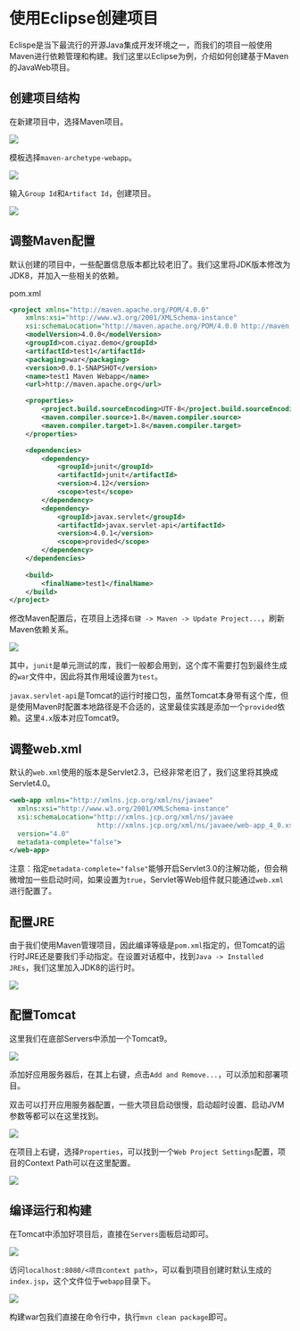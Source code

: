 # 使用Eclipse创建项目

Eclispe是当下最流行的开源Java集成开发环境之一，而我们的项目一般使用Maven进行依赖管理和构建。我们这里以Eclipse为例，介绍如何创建基于Maven的JavaWeb项目。

## 创建项目结构

在新建项目中，选择Maven项目。

![](res/1.png)

模板选择`maven-archetype-webapp`。

![](res/2.png)

输入`Group Id`和`Artifact Id`，创建项目。

![](res/3.png)

## 调整Maven配置

默认创建的项目中，一些配置信息版本都比较老旧了。我们这里将JDK版本修改为JDK8，并加入一些相关的依赖。

pom.xml
```xml
<project xmlns="http://maven.apache.org/POM/4.0.0"
	xmlns:xsi="http://www.w3.org/2001/XMLSchema-instance"
	xsi:schemaLocation="http://maven.apache.org/POM/4.0.0 http://maven.apache.org/maven-v4_0_0.xsd">
	<modelVersion>4.0.0</modelVersion>
	<groupId>com.ciyaz.demo</groupId>
	<artifactId>test1</artifactId>
	<packaging>war</packaging>
	<version>0.0.1-SNAPSHOT</version>
	<name>test1 Maven Webapp</name>
	<url>http://maven.apache.org</url>

	<properties>
		<project.build.sourceEncoding>UTF-8</project.build.sourceEncoding>
		<maven.compiler.source>1.8</maven.compiler.source>
		<maven.compiler.target>1.8</maven.compiler.target>
	</properties>

	<dependencies>
		<dependency>
			<groupId>junit</groupId>
			<artifactId>junit</artifactId>
			<version>4.12</version>
			<scope>test</scope>
		</dependency>
		<dependency>
			<groupId>javax.servlet</groupId>
			<artifactId>javax.servlet-api</artifactId>
			<version>4.0.1</version>
			<scope>provided</scope>
		</dependency>
	</dependencies>
	
	<build>
		<finalName>test1</finalName>
	</build>
</project>
```

修改Maven配置后，在项目上选择`右键 -> Maven -> Update Project...`，刷新Maven依赖关系。

![](res/4.png)

其中，`junit`是单元测试的库，我们一般都会用到，这个库不需要打包到最终生成的`war`文件中，因此将其作用域设置为`test`。

`javax.servlet-api`是Tomcat的运行时接口包，虽然Tomcat本身带有这个库，但是使用Maven时配置本地路径是不合适的，这里最佳实践是添加一个`provided`依赖。这里`4.x`版本对应Tomcat9。

## 调整web.xml

默认的`web.xml`使用的版本是Servlet2.3，已经非常老旧了，我们这里将其换成Servlet4.0。

```xml
<web-app xmlns="http://xmlns.jcp.org/xml/ns/javaee"
  xmlns:xsi="http://www.w3.org/2001/XMLSchema-instance"
  xsi:schemaLocation="http://xmlns.jcp.org/xml/ns/javaee
                      http://xmlns.jcp.org/xml/ns/javaee/web-app_4_0.xsd"
  version="4.0"
  metadata-complete="false">
</web-app>
```

注意：指定`metadata-complete="false"`能够开启Servlet3.0的注解功能，但会稍微增加一些启动时间，如果设置为`true`，Servlet等Web组件就只能通过`web.xml`进行配置了。

## 配置JRE

由于我们使用Maven管理项目，因此编译等级是`pom.xml`指定的，但Tomcat的运行时JRE还是要我们手动指定。在设置对话框中，找到`Java -> Installed JREs`，我们这里加入JDK8的运行时。

![](res/5.png)

## 配置Tomcat

这里我们在底部Servers中添加一个Tomcat9。

![](res/6.png)

添加好应用服务器后，在其上右键，点击`Add and Remove...`，可以添加和部署项目。

双击可以打开应用服务器配置，一些大项目启动很慢，启动超时设置、启动JVM参数等都可以在这里找到。

![](res/7.png)

在项目上右键，选择`Properties`，可以找到一个`Web Project Settings`配置，项目的Context Path可以在这里配置。

![](res/8.png)

## 编译运行和构建

在Tomcat中添加好项目后，直接在`Servers`面板启动即可。

![](res/9.png)

访问`localhost:8080/<项目context path>`，可以看到项目创建时默认生成的`index.jsp`，这个文件位于`webapp`目录下。

![](res/10.png)

构建war包我们直接在命令行中，执行`mvn clean package`即可。
